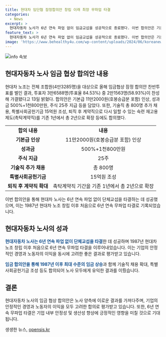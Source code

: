 ```yaml
---
title: 현대차 임단협 잠정합의안 창립 이래 최장 무파업 타결
categories:
  - News
excerpt: >
  현대자동차 노사가 6년 연속 파업 없이 임금교섭을 성공적으로 종료했다. 이번 합의안은 기본급 11만2000원, 성과금 500%+1천800만원, 주식 25주 등으로 임금을 대대적으로 인상했다. 더불어 특별사회공헌기금 조성과 촉탁계약직로의 확장 등도 합의됐다. 이로 인해 현대차 노조는 최장 기록인 6년 연속 무파업을 달성했다. (출처: 이데일리)
feature_text: >
  현대자동차 노사가 6년 연속 파업 없이 임금교섭을 성공적으로 종료했다. 이번 합의안은 기본급 11만2000원, 성과금 500%+1천800만원, 주식 25주 등으로 임금을 대대적으로 인상했다. 더불어 특별사회공헌기금 조성과 촉탁계약직로의 확장 등도 합의됐다. 이로 인해 현대차 노조는 최장 기록인 6년 연속 무파업을 달성했다. (출처: 이데일리)
image: 'https://www.behealthy4u.com/wp-content/uploads/2024/06/koreanews.jpg'
---
```


<p><img src="https://www.behealthy4u.com/wp-content/uploads/2024/06/koreanews.jpg" alt="info 속보" /></p>

<h2 data-ke-size="size26">현대자동차 노사 임금 협상 합의안 내용</h2>

<p data-ke-size="size16">현대차 노조는 전체 조합원(4만3285명)을 대상으로 올해 임금협상 잠정 합의안 찬반투표를 벌인 결과, 투표자 3만6588명(투표율 84.53%) 중 2만1563명(58.93%)이 찬성해 가결됐다고 13일 밝혔다. 합의안은 기본급 11만2000원(호봉승급분 포함) 인상, 성과금 500%+1천800만원, 주식 25주 지급 등을 담았다. 또한, 기술직 총 800명 추가 채용, 특별사회공헌기금 15억원 조성, 퇴직 후 계약직으로 다시 일할 수 있는 숙련 재고용 제도(촉탁계약직)를 기존 1년에서 총 2년으로 확장 등에도 합의했다.</p>

<table>
    <tr>
        <td style="text-align: center; height: 17px;"><b>합의 내용</b></td>
        <td style="text-align: center; height: 17px;"><b>내용</b></td>
    </tr>
    <tr>
        <td style="text-align: center; height: 17px;"><b>기본급 인상</b></td>
        <td style="text-align: center; height: 17px;">11만2000원(호봉승급분 포함) 인상</td>
    </tr>
    <tr>
        <td style="text-align: center; height: 17px;"><b>성과금</b></td>
        <td style="text-align: center; height: 17px;">500%+1천800만원</td>
    </tr>
    <tr>
        <td style="text-align: center; height: 17px;"><b>주식 지급</b></td>
        <td style="text-align: center; height: 17px;">25주</td>
    </tr>
    <tr>
        <td style="text-align: center; height: 17px;"><b>기술직 추가 채용</b></td>
        <td style="text-align: center; height: 17px;">총 800명</td>
    </tr>
    <tr>
        <td style="text-align: center; height: 17px;"><b>특별사회공헌기금</b></td>
        <td style="text-align: center; height: 17px;">15억원 조성</td>
    </tr>
    <tr>
        <td style="text-align: center; height: 17px;"><b>퇴직 후 계약직 확대</b></td>
        <td style="text-align: center; height: 17px;">촉탁계약직 기간을 기존 1년에서 총 2년으로 확장</td>
    </tr>
</table>

<p data-ke-size="size16">이번 합의안을 통해 현대차 노사는 6년 연속 파업 없이 단체교섭을 타결하는 데 성공했으며, 이는 1987년 현대차 노조 창립 이후 처음으로 6년 연속 무파업 타결로 기록되었습니다.</p>

<h2 data-ke-size="size26">현대자동차 노사의 성과</h2>

<p data-ke-size="size16"><b><span style="color: #1a5490;">현대자동차 노사는 6년 연속 파업 없이 단체교섭을 타결</span></b>한 데 성공하며 1987년 현대차 노조 창립 이후 처음으로 6년 연속 무파업 타결을 이루어내었습니다. 이는 기업의 안정적인 경영과 노동자의 이익을 동시에 고려한 좋은 결과로 평가받고 있습니다.</p>

<p data-ke-size="size16"><b><span style="color: #1a5490;">임금 합의안을 통해 1987년 이후 최대 수준의 임금 상승</span></b>과 함께 기술직 채용 확대, 특별사회공헌기금 조성 등도 합의되어 노사 모두에게 유익한 결과를 이뤘습니다.</p>

<h2 data-ke-size="size26">결론</h2>

<p data-ke-size="size16">현대자동차 노사의 임금 협상 합의안은 노사 양측에 이로운 결과를 가져다주며, 기업의 안정적인 경영과 노동자의 이익을 모두 고려한 합의로 평가받고 있습니다. 또한, 6년 연속 무파업 타결은 기업 내부 안정성 및 생산성 향상에 긍정적인 영향을 미칠 것으로 기대됩니다.</p>
생생한 뉴스, <a href="https://opensis.kr" rel="dofollow">opensis.kr</a>


